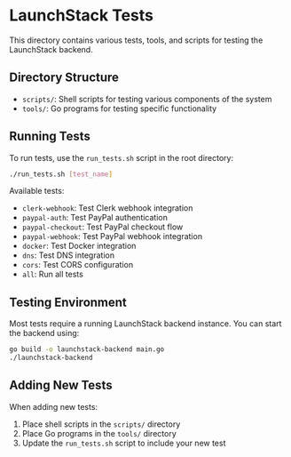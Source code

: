 # LaunchStack Tests

This directory contains various tests, tools, and scripts for testing the LaunchStack backend.

## Directory Structure

- `scripts/`: Shell scripts for testing various components of the system
- `tools/`: Go programs for testing specific functionality

## Running Tests

To run tests, use the `run_tests.sh` script in the root directory:

```bash
./run_tests.sh [test_name]
```

Available tests:
- `clerk-webhook`: Test Clerk webhook integration
- `paypal-auth`: Test PayPal authentication
- `paypal-checkout`: Test PayPal checkout flow
- `paypal-webhook`: Test PayPal webhook integration
- `docker`: Test Docker integration
- `dns`: Test DNS integration
- `cors`: Test CORS configuration
- `all`: Run all tests

## Testing Environment

Most tests require a running LaunchStack backend instance. You can start the backend using:

```bash
go build -o launchstack-backend main.go
./launchstack-backend
```

## Adding New Tests

When adding new tests:
1. Place shell scripts in the `scripts/` directory
2. Place Go programs in the `tools/` directory
3. Update the `run_tests.sh` script to include your new test 